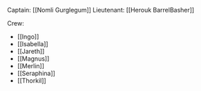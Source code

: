 Captain: [[Nomli Gurglegum]]
Lieutenant: [[Herouk BarrelBasher]]

Crew:
- [[Ingo]]
- [[Isabella]]
- [[Jareth]]
- [[Magnus]]
- [[Merlin]]
- [[Seraphina]]
- [[Thorkil]]
